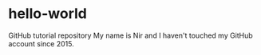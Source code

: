 # hello-world
GitHub tutorial repository
My name is Nir and I haven't touched my GitHub account since 2015.
